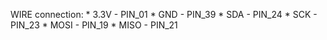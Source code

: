 WIRE connection:
    * 3.3V - PIN_01
    * GND - PIN_39
    * SDA - PIN_24
    * SCK - PIN_23
    * MOSI - PIN_19
    * MISO - PIN_21 
